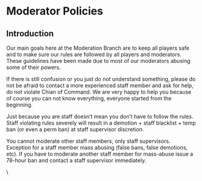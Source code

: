 # Moderator Policies

## Introduction

Our main goals here at the Moderation Branch are to keep all players safe and to make sure our rules are followed by all players and moderators. These guidelines have been made due to most of our moderators abusing some of their powers.

If there is still confusion or you just do not understand something, please do not be afraid to contact a more experienced staff member and ask for help, do not violate Chian of Command. We are very happy to help you because of course you can not know everything, everyone started from the beginning.

Just because you are staff doesn’t mean you don’t have to follow the rules. Staff violating rules severely will result in a demotion + staff blacklist + temp ban (or even a perm ban) at staff supervisor discretion.

You cannot moderate other staff members, only staff supervisors. Exception for a staff member mass abusing (false bans, false demotions, etc). If you have to moderate another staff member for mass-abuse issue a 78-hour ban and contact a staff supervisor immediately.

\
